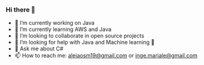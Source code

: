 ### Hi there 👋

- 🔭 I’m currently working on Java
- 🚀 I’m currently learning AWS and Java
- 👯 I’m looking to collaborate in open source projects
- 🤔 I’m looking for help with Java and Machine learning 🧠
- 💬 Ask me about C#
- 📫 How to reach me: alejaosm19@gmail.com or inge.mariale@gmail.com

<!--
**alejaosm/alejaosm** is a ✨ _special_ ✨ repository because its `README.md` (this file) appears on your GitHub profile.

Here are some ideas to get you started:

- 🔭 I’m currently working on Java
- 🚀 I’m currently learning AWS and Java
- 👯 I’m looking to collaborate on open source repositories
- 🤔 I’m looking for help with Java and Machine learning
- 💬 Ask me about C#
- 📫 How to reach me: alejaosm19@gmail.com
- 😄 Pronouns: ...
- ⚡ Fun fact: ...
-->
